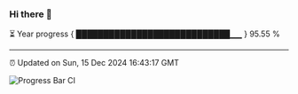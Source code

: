 ### Hi there 👋

⏳ Year progress { ████████████████████████████▁▁ } 95.55 %

---

⏰ Updated on Sun, 15 Dec 2024 16:43:17 GMT

![Progress Bar CI](https://github.com/IshwaranRudhara/GIT-ACTION/workflows/Progress%20Bar%20CI/badge.svg)
